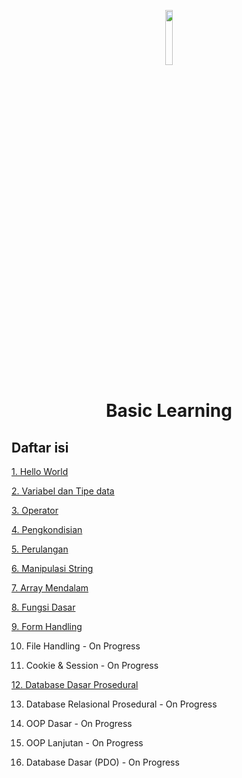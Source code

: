 <p align="center">
  <img width="15%" src="./../assets/images/phplogo.png" />
  <h1 align="center">Basic Learning</h1>
</p>

## Daftar isi

[1. Hello World](https://github.com/bellshade/PHP/tree/main/basics/1_hello_world)

[2. Variabel dan Tipe data](https://github.com/bellshade/PHP/tree/main/basics/2_variable_datatype)

[3. Operator](https://github.com/bellshade/PHP/tree/main/basics/3_operator)

[4. Pengkondisian](https://github.com/bellshade/PHP/tree/main/basics/4_conditional_statements)

[5. Perulangan](https://github.com/bellshade/PHP/tree/main/basics/5_perulangan)

[6. Manipulasi String](https://github.com/bellshade/PHP/tree/main/basics/6_manipulasi_string)

[7. Array Mendalam](https://github.com/bellshade/PHP/tree/main/basics/7_array_mendalam)

[8. Fungsi Dasar](https://github.com/bellshade/PHP/tree/main/basics/8_fungsi_dasar)

[9. Form Handling](https://github.com/bellshade/PHP/tree/main/basics/9_form_handling)

10. File Handling - On Progress

11. Cookie & Session - On Progress

[12. Database Dasar Prosedural](https://github.com/bellshade/PHP/tree/main/basics/12_database_dasar_prosedural)

13. Database Relasional Prosedural - On Progress

14. OOP Dasar - On Progress

15. OOP Lanjutan - On Progress

16. Database Dasar (PDO) - On Progress
